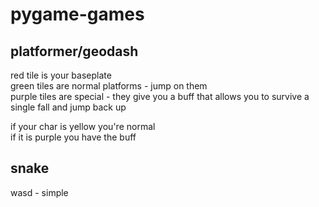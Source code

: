 # pygame-games
## platformer/geodash  
red tile is your baseplate  
green tiles are normal platforms - jump on them  
purple tiles are special - they give you a buff that allows you to survive a single fall and jump back up  

if your char is yellow you're normal  
if it is purple you have the buff  

## snake  
wasd - simple  
